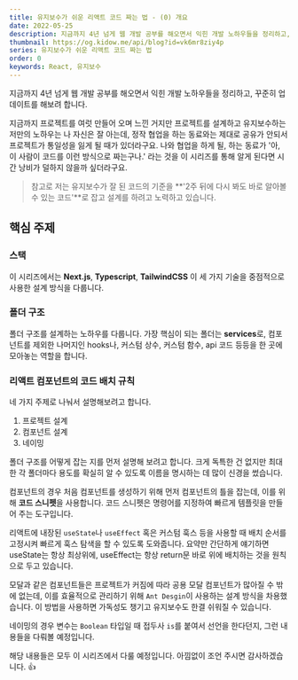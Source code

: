 ```yaml
---
title: 유지보수가 쉬운 리액트 코드 짜는 법 - (0) 개요
date: 2022-05-25
description: 지금까지 4년 넘게 웹 개발 공부를 해오면서 익힌 개발 노하우들을 정리하고, 꾸준히 업데이트를 해보려 합니다.
thumbnail: https://og.kidow.me/api/blog?id=vk6mr8ziy4p
series: 유지보수가 쉬운 리액트 코드 짜는 법
order: 0
keywords: React, 유지보수
---
```


<!-- toc -->

지금까지 4년 넘게 웹 개발 공부를 해오면서 익힌 개발 노하우들을 정리하고, 꾸준히 업데이트를 해보려 합니다.

지금까지 프로젝트를 여럿 만들어 오며 느낀 거지만 프로젝트를 설계하고 유지보수하는 저만의 노하우는 나 자신은 잘 아는데, 정작 협업을 하는 동료와는 제대로 공유가 안되서 프로젝트가 통일성을 잃게 될 때가 있더라구요. 나와 협업을 하게 될, 하는 동료가 '아, 이 사람이 코드를 이런 방식으로 짜는구나.' 라는 것을 이 시리즈를 통해 알게 된다면 시간 낭비가 덜하지 않을까 싶더라구요.

> 참고로 저는 유지보수가 잘 된 코드의 기준을 **'2주 뒤에 다시 봐도 바로 알아볼 수 있는 코드'**로 잡고 설계를 하려고 노력하고 있습니다.

## 핵심 주제

### 스택

이 시리즈에서는 **Next.js**, **Typescript**, **TailwindCSS** 이 세 가지 기술을 중점적으로 사용한 설계 방식을 다룹니다.

### 폴더 구조

폴더 구조를 설계하는 노하우를 다룹니다. 가장 핵심이 되는 폴더는 **services**로, 컴포넌트를 제외한 나머지인 hooks나, 커스텀 상수, 커스텀 함수, api 코드 등등을 한 곳에 모아놓는 역할을 합니다.

### 리액트 컴포넌트의 코드 배치 규칙

네 가지 주제로 나눠서 설명해보려고 합니다.

1. 프로젝트 설계
2. 컴포넌트 설계
3. 네이밍

폴더 구조를 어떻게 잡는 지를 먼저 설명해 보려고 합니다. 크게 독특한 건 없지만 최대한 각 폴더마다 용도를 확실히 알 수 있도록 이름을 명시하는 데 많이 신경을 썼습니다.

컴포넌트의 경우 처음 컴포넌트를 생성하기 위해 먼저 컴포넌트의 틀을 잡는데, 이를 위해 **코드 스니펫**을 사용합니다. 코드 스니펫은 명령어를 지정하여 빠르게 템플릿을 만들어 주는 도구입니다.

리액트에 내장된 `useState`나 `useEffect` 혹은 커스텀 훅스 등을 사용할 때 배치 순서를 고정시켜 빠르게 훅스 탐색을 할 수 있도록 도와줍니다. 요약만 간단하게 얘기하면 useState는 항상 최상위에, useEffect는 항상 return문 바로 위에 배치하는 것을 원칙으로 두고 있습니다.

모달과 같은 컴포넌트들은 프로젝트가 커짐에 따라 공용 모달 컴포넌트가 많아질 수 밖에 없는데, 이를 효율적으로 관리하기 위해 `Ant Desgin`이 사용하는 설계 방식을 차용했습니다. 이 방법을 사용하면 가독성도 챙기고 유지보수도 한결 쉬워질 수 있습니다.

네이밍의 경우 변수는 `Boolean` 타입일 때 접두사 `is`를 붙여서 선언을 한다던지, 그런 내용들을 다뤄볼 예정입니다.

해당 내용들은 모두 이 시리즈에서 다룰 예정입니다. 아낌없이 조언 주시면 감사하겠습니다. 👍
